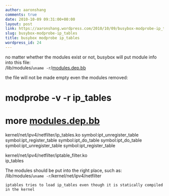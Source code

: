 ```yaml
---
author: aaronshang
comments: true
date: 2010-10-09 09:31:00+00:00
layout: post
link: https://aaronshang.wordpress.com/2010/10/09/busybox-modprobe-ip_tables/
slug: busybox-modprobe-ip_tables
title: busybox modprobe ip_tables
wordpress_id: 24
---
```


  
no matter whether the modules exist or not, busybox will put module info into this file:  
/lib/modules/`uname -r`/[modules.dep.bb](http://modules.dep.bb)  
  
the file will not be made empty even the modules removed:  
# modprobe -v -r ip_tables  
  
# more [modules.dep.bb](http://modules.dep.bb)   
kernel/net/ipv4/netfilter/ip_tables.ko symbol:ipt_unregister_table symbol:ipt_register_table symbol:ipt_do_table symbol:ipt_do_table symbol:ipt_unregister_table symbol:ipt_register_table  
  
kernel/net/ipv4/netfilter/iptable_filter.ko  
ip_tables  
  
  
  
  
The modules should be put into the right place, such as:  
/lib/modules/`uname -r`/kernel/net/ipv4/netfilter  
  
  

    
    iptables tries to load ip_tables even though it is statically compiled in the kernel

  

